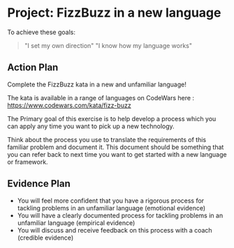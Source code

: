 # Project: FizzBuzz in a new language

To achieve these goals:
  > "I set my own direction"
  > "I know how my language works"

## Action Plan
Complete the FizzBuzz kata in a new and unfamiliar language!

The kata is available in a range of languages on CodeWars here : https://www.codewars.com/kata/fizz-buzz

The Primary goal of this exercise is to help develop a process which you can apply any time you want to pick up a new technology.

Think about the process you use to translate the requirements of this familiar problem and document it. This document should be something that you can refer back to next time you want to get started with a new language or framework.

## Evidence Plan
- You will feel more confident that you have a rigorous process for tackling problems in an unfamiliar language (emotional evidence)
- You will have a clearly documented process for tackling problems in an unfamiliar language (empirical evidence)
- You will discuss and receive feedback on this process with a coach (credible evidence)
